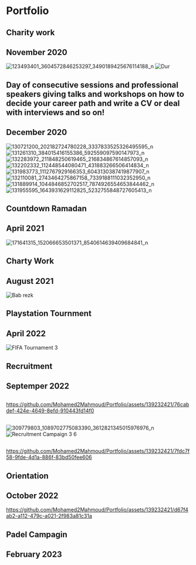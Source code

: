# Portfolio
## Charity work
## November 2020
![123493401_3604572846253297_3490189425676114188_n](https://github.com/Mohamed2Mahmoud/Portfolio/assets/139232421/422b8183-0488-4fcf-868b-13daef1fa64d)
![Dur](https://github.com/Mohamed2Mahmoud/Portfolio/assets/139232421/e4d5e4da-fc2d-4b61-8ca7-a77f8c6f1c2f)
## Day of consecutive sessions and professional speakers giving talks and workshops on how to decide your career path and write a CV or deal with interviews and so on!
## December 2020
![130721200_202182724780228_3337833525326495595_n](https://github.com/Mohamed2Mahmoud/Portfolio/assets/139232421/25482b55-09fa-4d57-b8d8-1709223d14ed)
![131261310_384015416155386_592559097590147973_n](https://github.com/Mohamed2Mahmoud/Portfolio/assets/139232421/a07198a8-8de2-4cb0-8b9a-8be42f466ec0)
![132283972_211848250619465_216834867614857093_n](https://github.com/Mohamed2Mahmoud/Portfolio/assets/139232421/73cb5911-2363-4ca0-8b16-e2215b24d91d)
![132202332_112448544080471_431883266506414834_n](https://github.com/Mohamed2Mahmoud/Portfolio/assets/139232421/a984ff08-93c0-440d-a3c6-03c1e376c8f0)
![131983773_1112767929166353_6043130387419877907_n](https://github.com/Mohamed2Mahmoud/Portfolio/assets/139232421/5ecf036e-2fde-4b18-b830-21e474d9b2f9)
![132110081_2743464275867158_7339188111032352950_n](https://github.com/Mohamed2Mahmoud/Portfolio/assets/139232421/baec210d-30f9-458f-acb3-3621e301badd)
![131889914_1044846852702517_7874926554653844462_n](https://github.com/Mohamed2Mahmoud/Portfolio/assets/139232421/687edb5d-8089-40de-99ed-61dd04771339)
![131955595_1643931629112825_5232755848727605413_n](https://github.com/Mohamed2Mahmoud/Portfolio/assets/139232421/e68bb9c8-67a5-49dc-87f0-900d280af58d)
## Countdown Ramadan
## April 2021
![171641315_152066653501371_8540614639409684841_n](https://github.com/Mohamed2Mahmoud/Portfolio/assets/139232421/93a92804-2c66-48a8-8d75-33660e6777d1)
## Charty Work
## August 2021
![Bab rezk](https://github.com/Mohamed2Mahmoud/Portfolio/assets/139232421/84d0f375-4130-4506-aa6a-37001cba0049)
## Playstation Tournment 
## April 2022
![FIFA Tournament 3](https://github.com/Mohamed2Mahmoud/Portfolio/assets/139232421/42f245ed-3ba1-4b86-a7cf-39b56a919e83)
## Recruitment 
## Septemper 2022
##  
https://github.com/Mohamed2Mahmoud/Portfolio/assets/139232421/76cabdef-424e-4649-8efd-910443fd14f0
##  
![309779803_1089702775083390_3612821345015976976_n](https://github.com/Mohamed2Mahmoud/Portfolio/assets/139232421/90eba34e-3454-4ca4-8778-bb0396d6812d)
![Recruitment Campaign 3 6](https://github.com/Mohamed2Mahmoud/Portfolio/assets/139232421/0c82bd31-98f3-4217-a004-540f71ecf5d5)
##
https://github.com/Mohamed2Mahmoud/Portfolio/assets/139232421/7fdc7f58-9fde-4d1a-886f-83bd50fee606
##
## Orientation
## October 2022
https://github.com/Mohamed2Mahmoud/Portfolio/assets/139232421/d67f4ab2-a112-479c-a021-2f983a81c31a
##
## Padel Campagin
## February 2023
##

##



##

##
